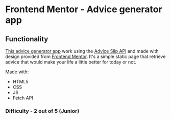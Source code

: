 # Frontend Mentor - Advice generator app
## Functionality
[This advice generator app](https://justbbox.github.io/AdvicePage/) work using the [Advice Slip API](https://api.adviceslip.com) and made with design provided from 
[Frontend Mentor](https://www.frontendmentor.io/challenges/advice-generator-app-QdUG-13db). It's a simple static page that
retrieve advice that would make your life a little better for today or not.

Made with:

- HTML5
- CSS
- JS
- Fetch API
### Difficulty - 2 out of 5  (Junior)
